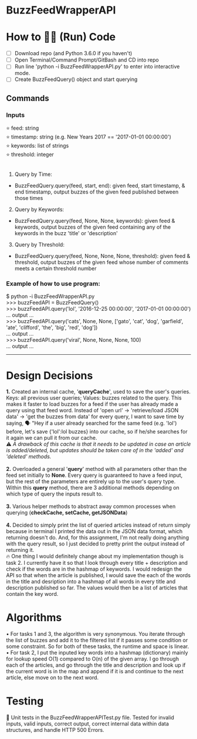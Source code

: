 # BuzzFeedWrapperAPI
# How to :running::dash: (Run) Code
- [ ] Download repo (and Python 3.6.0 if you haven't)
- [ ] Open Terminal/Command Prompt/GitBash and CD into repo
- [ ] Run line 'python -i BuzzFeedWrapperAPI.py' to enter into interactive mode.
- [ ] Create BuzzFeedQuery() object and start querying

## Commands 
### Inputs
:star: feed: string
<br/>:star: timestamp: string (e.g. New Years 2017 == '2017-01-01 00:00:00')
<br/>:star: keywords: list of strings
<br/>:star: threshold: integer
<br/><br/>

1. Query by Time:
 - BuzzFeedQuery.query(feed, start, end): given feed, start timestamp, & end timestamp, output buzzes of the given feed published between those times

2. Query by Keywords: 
 - BuzzFeedQuery.query(feed, None, None, keywords): given feed & keywords, output buzzes of the given feed containing any of the keywords in the buzz 'title' or 'description'
 
3. Query by Threshold: 
 - BuzzFeedQuery.query(feed, None, None, None, threshold): given feed & threshold, output buzzes of the given feed whose number of comments meets a certain threshold number

### Example of how to use program:
$ python -i BuzzFeedWrapperAPI.py
<br/>>>> buzzFeedAPI = BuzzFeedQuery()
<br/>>>> buzzFeedAPI.query('lol', '2016-12-25 00:00:00', '2017-01-01 00:00:00')
<br/>... output ...
<br/>>>> buzzFeedAPI.query('cats', None, None, ['gato', 'cat', 'dog', 'garfield', 'ate', 'clifford', 'the', 'big', 'red', 'dog'])
<br/>... output ...
<br/>>>> buzzFeedAPI.query('viral', None, None, None, 100)
<br/>... output ...
- - - -

# Design Decisions
__1.__ Created an internal cache, '__queryCache__', used to save the user's queries. Keys: all previous user queries; Values: buzzes related to the query. This makes it faster to load buzzes for a feed if the user has already made a query using that feed word. Instead of 'open url' -> 'retrieve/load JSON data' -> 'get the buzzes from data' for every query, I want to save time by saying, :speaking_head: "Hey if a user already searched for the same feed (e.g. 'lol') before, let's save {'lol':lol buzzes} into our cache, so if he/she searches for it again we can pull it from our cache. 
<br />:warning: *A drawback of this cache is that it needs to be updated in case an article is added/deleted, but updates should be taken care of in the 'added' and 'deleted' methods.*
<br/><br/>__2.__ Overloaded a general '__query__' method with all parameters other than the feed set initially to __None__. Every query is guaranteed to have a feed input, but the rest of the parameters are entirely up to the user's query type. Within this __query__ method, there are 3 additional methods depending on which type of query the inputs result to.
<br/><br/>__3.__ Various helper methods to abstract away common processes when querying (__checkCache, setCache, getJSONData__)
<br/><br/>__4.__ Decided to simply print the list of queried articles instead of return simply because in terminal I printed the data out in the JSON data format, which returning doesn't do. And, for this assignment, I'm not really doing anything with the query result, so I just decided to pretty print the output instead of returning it.
<br/>:fire: One thing I would definitely change about my implementation though is task 2. I currently have it so that I look through every title + description and check if the words are in the hashmap of keywords. I would redesign the API so that when the article is published, I would save the each of the words in the title and desription into a hashmap of all words in every title and description published so far. The values would then be a list of articles that contain the key word.

# Algorithms
• For tasks 1 and 3, the algorithm is very synonymous. You iterate through the list of buzzes and add it to the filtered list if it passes some condition or some constraint. So for both of these tasks, the runtime and space is linear.
<br/>• For task 2, I put the inputed key words into a hashmap (dictionary) mainly for lookup speed O(1) compared to O(n) of the given array. I go through each of the articles, and go through the title and description and look up if the current word is in the map and append if it is and continue to the next article, else move on to the next word.

# Testing
:microscope: Unit tests in the BuzzFeedWrapperAPITest.py file. Tested for invalid inputs, valid inputs, correct output, correct internal data within data structures, and handle HTTP 500 Errors.
